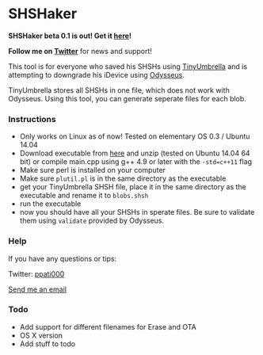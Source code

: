 # SHSHaker #

**SHSHaker beta 0.1 is out! Get it [here](https://bitbucket.org/ppati000/shshaker/downloads/SHSHaker-beta-0.1-linux.zip)!**

**Follow me on [Twitter](http://twitter.com/ppati000)** for news and support!

This tool is for everyone who saved his SHSHs using [TinyUmbrella](http://blog.firmwareumbrella.com/) and is attempting to downgrade his iDevice using [Odysseus](https://dayt0n.github.io/articles/Odysseus/).

TinyUmbrella stores all SHSHs in one file, which does not work with Odysseus. Using this tool, you can generate seperate files for each blob.

### Instructions ###

* Only works on Linux as of now! Tested on elementary OS 0.3 / Ubuntu 14.04
* Download executable from [here](https://bitbucket.org/ppati000/shshaker/downloads/SHSHaker-beta-0.1-linux.zip) and unzip (tested on Ubuntu 14.04 64 bit) or compile main.cpp using g++ 4.9 or later with the `-std=c++11` flag
* Make sure perl is installed on your computer
* Make sure `plutil.pl` is in the same directory as the executable
* get your TinyUmbrella SHSH file, place it in the same directory as the executable and rename it to `blobs.shsh`
* run the executable
* now you should have all your SHSHs in sperate files. Be sure to validate them using `validate` provided by Odysseus.

### Help ###

If you have any questions or tips:

Twitter: [ppati000](http://twitter.com/ppati000)

[Send me an email](mailto:ppati000@me.com)

### Todo ###
* Add support for different filenames for Erase and OTA
* OS X version
* Add stuff to todo